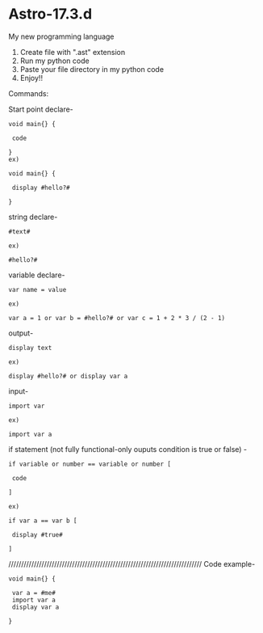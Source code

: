 # Astro-17.3.d
My new programming language

1. Create file with ".ast" extension
2. Run my python code
3. Paste your file directory in my python code
4. Enjoy!!

Commands:


Start point declare-

    void main{} {

     code
 
    }
    ex) 

    void main{} {

     display #hello?#
  
    }


string declare-

    #text#
  
    ex) 

    #hello?#

variable declare-

    var name = value

    ex) 

    var a = 1 or var b = #hello?# or var c = 1 + 2 * 3 / (2 - 1)


output-

    display text

    ex) 

    display #hello?# or display var a

input-

    import var

    ex) 

    import var a


if statement (not fully functional-only ouputs condition is true or false) -


    if variable or number == variable or number [

     code
 
    ]

    ex) 

    if var a == var b [

     display #true#
  
    ]

////////////////////////////////////////////////////////////////////////////
Code example-

    void main{} {

     var a = #me#
     import var a
     display var a
  
    }



